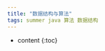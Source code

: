 ```yaml
---
title: "数据结构与算法"
tags: summer java 算法 数据结构
---
```








* content
{:toc}


<script>
window.location.href='https://victorfengming.gitee.io/data_algorithm/';
</script>

